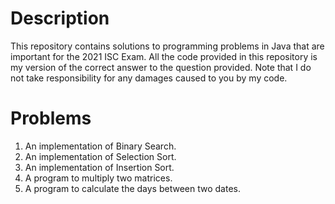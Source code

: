 # Description
This repository contains solutions to programming problems in Java that are important for the 2021 ISC Exam. All the code provided in this repository is my version of the correct answer to the question provided. Note that I do not take responsibility for any damages caused to you by my code.

# Problems
1. An implementation of Binary Search.
2. An implementation of Selection Sort.
3. An implementation of Insertion Sort.
4. A program to multiply two matrices.
5. A program to calculate the days between two dates.
